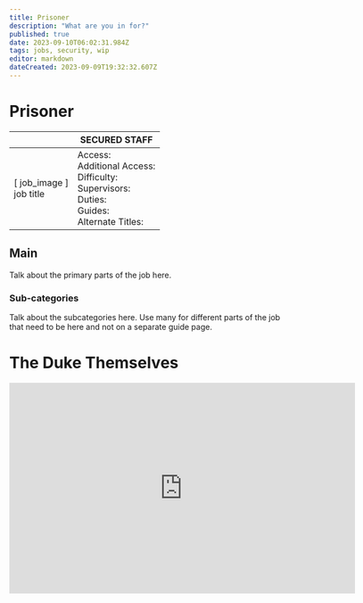 ```yaml
---
title: Prisoner
description: "What are you in for?"
published: true
date: 2023-09-10T06:02:31.984Z
tags: jobs, security, wip
editor: markdown
dateCreated: 2023-09-09T19:32:32.607Z
---
```


# Prisoner

|                             | SECURED STAFF                                                                                   |
|-----------------------------|----------------------------------------------------------------------------------------------|
| \[ job_image ]<br>job title | Access:<br>Additional Access:<br>Difficulty:<br>Supervisors:<br>Duties:<br>Guides:<br>Alternate Titles: |

## Main 
Talk about the primary parts of the job here.


### Sub-categories
Talk about the subcategories here. Use many for different parts of the job that need to be here and not on a separate guide page.

# The Duke Themselves
<iframe src="https://player.twitch.tv/?channel=thedukeofook&parent=wiki.monkestation.com" frameborder="0" allowfullscreen="true" scrolling="no" height="378" width="620"></iframe>